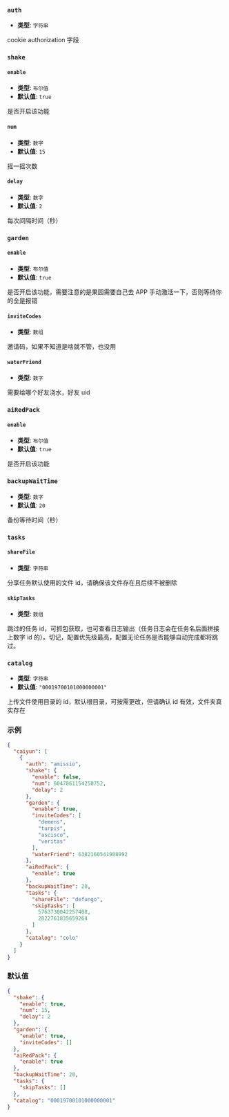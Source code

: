 ### `auth`

- **类型**: `字符串`

cookie authorization 字段

### `shake`

#### `enable`

- **类型**: `布尔值`
- **默认值**: `true`

是否开启该功能

#### `num`

- **类型**: `数字`
- **默认值**: `15`

摇一摇次数

#### `delay`

- **类型**: `数字`
- **默认值**: `2`

每次间隔时间（秒）

### `garden`

#### `enable`

- **类型**: `布尔值`
- **默认值**: `true`

是否开启该功能，需要注意的是果园需要自己去 APP 手动激活一下，否则等待你的全是报错

#### `inviteCodes`

- **类型**: `数组`

邀请码，如果不知道是啥就不管，也没用

#### `waterFriend`

- **类型**: `数字`

需要给哪个好友浇水，好友 uid

### `aiRedPack`

#### `enable`

- **类型**: `布尔值`
- **默认值**: `true`

是否开启该功能

### `backupWaitTime`

- **类型**: `数字`
- **默认值**: `20`

备份等待时间（秒）

### `tasks`

#### `shareFile`

- **类型**: `字符串`

分享任务默认使用的文件 id，请确保该文件存在且后续不被删除

#### `skipTasks`

- **类型**: `数组`

跳过的任务 id，可抓包获取，也可查看日志输出（任务日志会在任务名后面拼接上数字 id 的）。切记，配置优先级最高，配置无论任务是否能够自动完成都将跳过。

### `catalog`

- **类型**: `字符串`
- **默认值**: `"00019700101000000001"`

上传文件使用目录的 id，默认根目录，可按需更改，但请确认 id 有效，文件夹真实存在

### 示例

```json
{
  "caiyun": [
    {
      "auth": "amissio",
      "shake": {
        "enable": false,
        "num": 6047861154250752,
        "delay": 2
      },
      "garden": {
        "enable": true,
        "inviteCodes": [
          "demens",
          "turpis",
          "ascisco",
          "veritas"
        ],
        "waterFriend": 6382160541908992
      },
      "aiRedPack": {
        "enable": true
      },
      "backupWaitTime": 20,
      "tasks": {
        "shareFile": "defungo",
        "skipTasks": [
          5763730042257408,
          2822761835659264
        ]
      },
      "catalog": "colo"
    }
  ]
}
```

### 默认值

```json
{
  "shake": {
    "enable": true,
    "num": 15,
    "delay": 2
  },
  "garden": {
    "enable": true,
    "inviteCodes": []
  },
  "aiRedPack": {
    "enable": true
  },
  "backupWaitTime": 20,
  "tasks": {
    "skipTasks": []
  },
  "catalog": "00019700101000000001"
}
```

